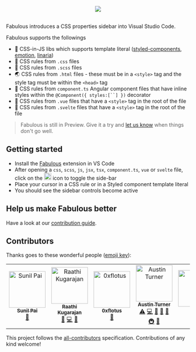 <div  align="center">
<img src="https://affectionate-booth-10a1f4.netlify.com/banner.png" />
<br />
</div>
<br />

Fabulous introduces a CSS properties sidebar into Visual Studio Code.

Fabulous supports the followings

- 💅 CSS-in-JS libs which supports template literal ([styled-components](https://github.com/styled-components/styled-components), [emotion](https://github.com/emotion-js/emotion), [linaria](https://github.com/callstack/linaria))
- 🎨 CSS rules from `.css` files
- 🌈 CSS rules from `.scss` files
- 🌏 CSS rules from `.html` files - these must be in a `<style>` tag and the style tag must be within the `<head>` tag
- 🌛 CSS rules from `component.ts` Angular component files that have inline styles within the ` @Component({ styles:[``] }) ` decorator
- 🌟 CSS rules from `.vue` files that have a `<style>` tag in the root of the file
- 💍 CSS rules from `.svelte` files that have a `<style>` tag in the root of the file

> Fabulous is still in Preview. Give it a try and [let us know](https://github.com/Raathigesh/fabulous/issues) when things don't go well.

## Getting started

- Install the [Fabulous](https://marketplace.visualstudio.com/items?itemName=Raathigeshan.fabulous) extension in VS Code
- After opening a `css`, `scss`, `js`, `jsx`, `tsx`, `component.ts`, `vue` or `svelte` file, click on the <img src="https://affectionate-booth-10a1f4.netlify.com/tiny-icon.png" width="20px" /> icon to toggle the side-bar
- Place your cursor in a CSS rule or in a Styled component template literal
- You should see the sidebar controls become active

## Help us make Fabulous better

Have a look at our [contribution guide](./contributing.md).

## Contributors

Thanks goes to these wonderful people ([emoji key](https://allcontributors.org/docs/en/emoji-key)):

<!-- ALL-CONTRIBUTORS-LIST:START - Do not remove or modify this section -->
<!-- prettier-ignore -->
<table><tr><td align="center"><a href="https://github.com/threepointone"><img src="https://avatars2.githubusercontent.com/u/18808?v=4" width="100px;" alt="Sunil Pai"/><br /><sub><b>Sunil Pai</b></sub></a><br /><a href="#ideas-threepointone" title="Ideas, Planning, & Feedback">🤔</a></td><td align="center"><a href="https://twitter.com/Raathigesh"><img src="https://avatars0.githubusercontent.com/u/3108160?v=4" width="100px;" alt="Raathi Kugarajan"/><br /><sub><b>Raathi Kugarajan</b></sub></a><br /><a href="#ideas-Raathigesh" title="Ideas, Planning, & Feedback">🤔</a> <a href="https://github.com/Raathigesh/fabulous/commits?author=Raathigesh" title="Code">💻</a> <a href="#design-Raathigesh" title="Design">🎨</a></td><td align="center"><a href="https://github.com/0xflotus"><img src="https://avatars3.githubusercontent.com/u/26602940?v=4" width="100px;" alt="0xflotus"/><br /><sub><b>0xflotus</b></sub></a><br /><a href="https://github.com/Raathigesh/fabulous/commits?author=0xflotus" title="Documentation">📖</a></td><td align="center"><a href="https://github.com/paustint"><img src="https://avatars2.githubusercontent.com/u/5461649?v=4" width="100px;" alt="Austin Turner"/><br /><sub><b>Austin Turner</b></sub></a><br /><a href="https://github.com/Raathigesh/fabulous/commits?author=paustint" title="Tests">⚠️</a> <a href="https://github.com/Raathigesh/fabulous/commits?author=paustint" title="Code">💻</a> <a href="#maintenance-paustint" title="Maintenance">🚧</a> <a href="https://github.com/Raathigesh/fabulous/issues?q=author%3Apaustint" title="Bug reports">🐛</a> <a href="https://github.com/Raathigesh/fabulous/commits?author=paustint" title="Documentation">📖</a> <a href="#infra-paustint" title="Infrastructure (Hosting, Build-Tools, etc)">🚇</a> <a href="#review-paustint" title="Reviewed Pull Requests">👀</a></td><td align="center"><a href="https://twitter.com/igrekov"><img src="https://avatars0.githubusercontent.com/u/13730032?v=4" width="100px;" alt="Ivan"/><br /><sub><b>Ivan</b></sub></a><br /><a href="https://github.com/Raathigesh/fabulous/commits?author=Winner95" title="Code">💻</a></td></tr></table>

<!-- ALL-CONTRIBUTORS-LIST:END -->

This project follows the [all-contributors](https://github.com/all-contributors/all-contributors) specification. Contributions of any kind welcome!
